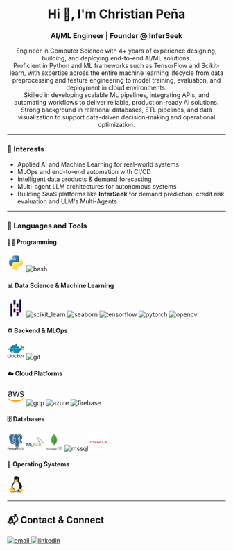 <h1 align="center">Hi 👋, I'm Christian Peña</h1>
<h3 align="center">AI/ML Engineer | Founder @ InferSeek</h3>

<p align="center">
Engineer in Computer Science with 4+ years of experience designing, building, and deploying end-to-end AI/ML solutions.<br>
Proficient in Python and ML frameworks such as TensorFlow and Scikit-learn, with expertise across the entire machine learning lifecycle from data preprocessing and feature engineering to model training, evaluation, and deployment in cloud environments.<br>
Skilled in developing scalable ML pipelines, integrating APIs, and automating workflows to deliver reliable, production-ready AI solutions.<br>
Strong background in relational databases, ETL pipelines, and data visualization to support data-driven decision-making and operational optimization.
</p>

---

### 🧠 Interests

- Applied AI and Machine Learning for real-world systems  
- MLOps and end-to-end automation with CI/CD  
- Intelligent data products & demand forecasting  
- Multi-agent LLM architectures for autonomous systems  
- Building SaaS platforms like <strong>InferSeek</strong> for demand prediction, credit risk evaluation and LLM's Multi-Agents  

---

### 🧰 Languages and Tools

<h4>👨‍💻 Programming</h4>
<p>
  <img src="https://raw.githubusercontent.com/devicons/devicon/master/icons/python/python-original.svg" alt="python" width="40" height="40"/>
  <img src="https://www.vectorlogo.zone/logos/gnu_bash/gnu_bash-icon.svg" alt="bash" width="40" height="40"/>
</p>

<h4>📊 Data Science & Machine Learning</h4>
<p>
  <img src="https://raw.githubusercontent.com/devicons/devicon/master/icons/pandas/pandas-original.svg" alt="pandas" width="40" height="40"/>
  <img src="https://upload.wikimedia.org/wikipedia/commons/0/05/Scikit_learn_logo_small.svg" alt="scikit_learn" width="40" height="40"/>
  <img src="https://seaborn.pydata.org/_images/logo-mark-lightbg.svg" alt="seaborn" width="40" height="40"/>
  <img src="https://www.vectorlogo.zone/logos/tensorflow/tensorflow-icon.svg" alt="tensorflow" width="40" height="40"/>
  <img src="https://www.vectorlogo.zone/logos/pytorch/pytorch-icon.svg" alt="pytorch" width="40" height="40"/>
  <img src="https://www.vectorlogo.zone/logos/opencv/opencv-icon.svg" alt="opencv" width="40" height="40"/>
</p>

<h4>⚙️ Backend & MLOps</h4>
<p>
  <img src="https://raw.githubusercontent.com/devicons/devicon/master/icons/docker/docker-original-wordmark.svg" alt="docker" width="40" height="40"/>
  <img src="https://www.vectorlogo.zone/logos/git-scm/git-scm-icon.svg" alt="git" width="40" height="40"/>
</p>

<h4>☁️ Cloud Platforms</h4>
<p>
  <img src="https://raw.githubusercontent.com/devicons/devicon/master/icons/amazonwebservices/amazonwebservices-original-wordmark.svg" alt="aws" width="40" height="40"/>
  <img src="https://www.vectorlogo.zone/logos/google_cloud/google_cloud-icon.svg" alt="gcp" width="40" height="40"/>
  <img src="https://www.vectorlogo.zone/logos/microsoft_azure/microsoft_azure-icon.svg" alt="azure" width="40" height="40"/>
  <img src="https://www.vectorlogo.zone/logos/firebase/firebase-icon.svg" alt="firebase" width="40" height="40"/>
</p>

<h4>🗄️ Databases</h4>
<p>
  <img src="https://raw.githubusercontent.com/devicons/devicon/master/icons/postgresql/postgresql-original-wordmark.svg" alt="postgresql" width="40" height="40"/>
  <img src="https://raw.githubusercontent.com/devicons/devicon/master/icons/mysql/mysql-original-wordmark.svg" alt="mysql" width="40" height="40"/>
  <img src="https://raw.githubusercontent.com/devicons/devicon/master/icons/mongodb/mongodb-original-wordmark.svg" alt="mongodb" width="40" height="40"/>
  <img src="https://www.svgrepo.com/show/303229/microsoft-sql-server-logo.svg" alt="mssql" width="40" height="40"/>
  <img src="https://raw.githubusercontent.com/devicons/devicon/master/icons/oracle/oracle-original.svg" alt="oracle" width="40" height="40"/>
</p>

<h4>🐧 Operating Systems</h4>
<p>
  <img src="https://raw.githubusercontent.com/devicons/devicon/master/icons/linux/linux-original.svg" alt="linux" width="40" height="40"/>
</p>

---

## 📬 Contact & Connect

<p align="left">
  <a href="mailto:christian.valladaresp@gmail.com" target="_blank">
    <img src="https://img.shields.io/badge/email-EA4335?style=for-the-badge&logo=gmail&logoColor=white" alt="email" />
  </a>
  <a href="https://www.linkedin.com/in/christian-vp/" target="_blank">
    <img src="https://img.shields.io/badge/LinkedIn-0A66C2?style=for-the-badge&logo=linkedin&logoColor=white" alt="linkedin" />
  </a>
</p>



